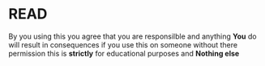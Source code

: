 # READ 

By you using this you agree that you are responsilble and anything **You** do will result in  consequences if you use this on someone without there permission this is **strictly** for educational purposes and **Nothing else**
